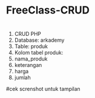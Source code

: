 # FreeClass-CRUD
#
1. CRUD PHP 
2. Database: arkademy
3. Table: produk
4. Kolom tabel produk:
5. nama_produk
6. keterangan
7. harga
8. jumlah

#cek screnshot untuk tampilan
